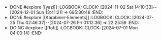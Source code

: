 - DONE #explore [[yazi]]
  :LOGBOOK:
  CLOCK: [2024-11-02 Sat 14:10:33]--[2024-12-01 Sun 13:41:21] =>  695:30:48
  :END:
- DONE #explore [[Karabiner-Elements]]
  :LOGBOOK:
  CLOCK: [2024-07-25 Thu 02:46:37]--[2024-07-26 Fri 01:12:36] =>  22:25:59
  :END:
- DOING #explore [[Rofi]]
  :LOGBOOK:
  CLOCK: [2024-07-01 Mon 04:00:14]
  :END: